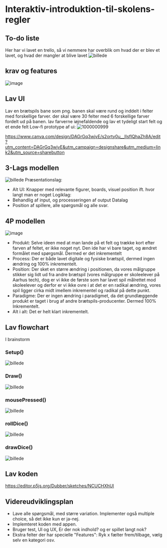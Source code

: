 # Interaktiv-introduktion-til-skolens-regler
## To-do liste
Her har vi lavet en trello, så vi nemmere har overblik om hvad der er blev et lavet, og hvad der mangler at blive lavet
![billede](https://github.com/user-attachments/assets/5171ed1d-a5bf-4790-b6d1-977ce507dee0)

## krav og features
![image](https://github.com/user-attachments/assets/f7a54a70-2966-401b-85b9-4b5d8ea32c57)


## Lav UI
Lav en brætspils bane som png. banen skal være rund og inddelt i felter med forskellige farver. der skal være 30 felter med 6 forskellige farver fordelt ud på banen. lav farverne iøjnefaldende og lav et tydeligt start felt og et ende felt
Low-fi prototype af ui: ![1000000999](https://github.com/user-attachments/assets/00d1cee9-04fd-49fd-b7de-afa8ba664d78)


https://www.canva.com/design/DAGrGq3wjvE/s2orty0u__IIsflQhaZh8A/edit?utm_content=DAGrGq3wjvE&utm_campaign=designshare&utm_medium=link2&utm_source=sharebutton

## 3-Lags modellen
![billede](https://github.com/user-attachments/assets/56e4f32d-3fa1-4779-802c-3540a41faa65)
Præsentationslag:
- Alt UI: Knapper med relevante figurer, boards, visuel position ift. hvor langt man er noget
Logiklag:
- Behandlig af input, og processeringen af output
Datalag
- Position af spillere, alle spørgsmål og alle svar.

## 4P modellen
![image](https://github.com/user-attachments/assets/d54eb15c-8314-49bc-8a99-75c8cffb00f4)
- Produkt: Selve ideen med at man lande på et felt og trække kort efter farven af feltet, er ikke noget nyt. Den ide har vi bare taget, og ændret formålet med spørgsmål. Dermed er det inkrementelt
- Process: Der er både lavet digitale og fysiske brætspil, dermed ingen ændring og 100% inkrementelt.
- Position: Der sket en større ændring i positionen, da vores målgruppe stikker sig lidt ud fra andre brætspil (vores målgruppe er skoleelever på Aarhus tech), dog er vi ikke de første som har lavet spil målrettet mod skoleelever og derfor er vi ikke ovre i at det er en radikal ændring, vores spil ligger cirka midt imellem inkrementel og radikal på dette punkt.
- Paradigme: Der er ingen ændring i paradigmet, da det grundlæggende produkt er taget i brug af andre brætspils-producenter. Dermed 100% Inkrementelt.
- Alt i alt: Det er helt klart inkrementelt.

## Lav flowchart
I brainstorm

### Setup()
![billede](https://github.com/user-attachments/assets/b78ce949-6788-4d64-b2d7-7cb188b52d48)
### Draw()
![billede](https://github.com/user-attachments/assets/640c24d8-e7d6-44f2-a9e9-ffd39b58c170)
### mousePressed()
![billede](https://github.com/user-attachments/assets/d7eb43b6-5bea-4a16-ae9a-f546dabc4997)
### rollDice()
![billede](https://github.com/user-attachments/assets/f5ab4ecc-0400-4a6d-9562-41fea054d284)
### drawDice()
![billede](https://github.com/user-attachments/assets/dcb31873-4c65-4208-a1ac-4dff13ed4b0b)

## Lav koden
https://editor.p5js.org/Dubber/sketches/NCUCHXhUl

## Videreudviklingsplan
- Lave alle spørgsmål, med større variation. Implementer også multiple choice, så det ikke kun er ja-nej.
- Implemteret koden med appen.
- Bruger test, UI og UX, Er der nok indhold? og er spillet langt nok?
- Ekstra felter der har specielle "Features": Ryk x fælter frem/tilbage, vælg selv en kategori osv.
